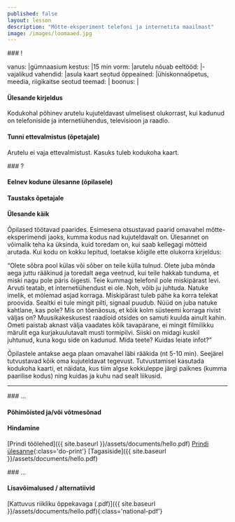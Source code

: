 ```yaml
---
published: false
layout: lesson
description: "Mõtte-eksperiment telefoni ja internetita maailmast"
image: /images/loomaaed.jpg
---
```




<section class="section-bang">
### !

vanus: 				|gümnaasium
kestus: 			|15 min
vorm: 				|arutelu
nõuab eeltööd:		|-
vajalikud vahendid:	|asula kaart
seotud õppeained:	|ühiskonnaõpetus, meedia, riigikaitse
seotud teemad:		|
boonus:				|

#### Ülesande kirjeldus
Kodukohal põhinev arutelu kujuteldavast ulmelisest olukorrast, kui kadunud on telefoniside ja internetiühendus, televisioon ja raadio.

#### Tunni ettevalmistus (õpetajale)
Arutelu ei vaja ettevalmistust. Kasuks tuleb kodukoha kaart.

</section>

<section class="section-question">
### ?

#### Eelnev kodune ülesanne (õpilasele)


#### Taustaks õpetajale


#### Ülesande käik
Õpilased töötavad paarides. Esimesena otsustavad paarid omavahel mõtte-eksperimendi jaoks, kumma kodus nad kujuteldavalt on. Ülesannet on võimalik teha ka üksinda, kuid toredam on, kui saab kellegagi mõtteid arutada. Kui kodu on kokku lepitud, loetakse kõigile ette olukorra kirjeldus:

“Olete sõbra pool külas või sõber on teile külla tulnud. Olete juba mõnda aega juttu rääkinud ja toredalt aega veetnud, kui teile hakkab tunduma, et miski nagu pole päris õigesti. Teie kummagi telefonil pole miskipärast levi. Arvuti teatab, et internetiühendust ei ole. Noh, võib ju juhtuda. Natuke imelik, et mõlemad asjad korraga. Miskipärast tuleb pähe ka korra telekat proovida. Sealtki ei tule mingit pilti, signaal puudub. Nüüd on juba natuke kahtlane, kas pole? Mis on tõenäosus, et kõik kolm süsteemi korraga rivist väljas on? Muusikakeskusest raadioid otsides on samuti kuulda ainult kahin. Ometi paistab aknast välja vaadates kõik tavapärane, ei mingit filmilikku märulit ega kurjakuulutavalt musti tormipilvi. Siiski on midagi kuskil juhtunud, kuna kogu side on kadunud. Mida teete? Kuidas leiate infot?”

Õpilastele antakse aega plaan omavahel läbi rääkida (nt 5-10 min). Seejärel tutvustavad kõik oma kujuteldavat tegevust. Tutvustamisel kasutada kodukoha kaarti, et näidata, kus tiim algse kokkuleppe järgi paiknes (kumma paarilise kodus) ning kuidas ja kuhu nad sealt liikusid.

</section>

------

<section class="section-dots">
### ...

#### Põhimõisted ja/või võtmesõnad


#### Hindamine


[Prindi töölehed]({{ site.baseurl }}/assets/documents/hello.pdf)
[Prindi ülesanne](){:class='do-print'}
[Tagasiside]({{ site.baseurl }}/assets/documents/hello.pdf)
</section>


<section class="section-background">
### ...

#### Lisavõimalused / alternatiivid


[Kattuvus riikliku õppekavaga (.pdf)]({{ site.baseurl }}/assets/documents/hello.pdf){:class='national-pdf'}
</section>
